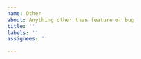 ```yaml
---
name: Other
about: Anything other than feature or bug
title: ''
labels: ''
assignees: ''

---
```



